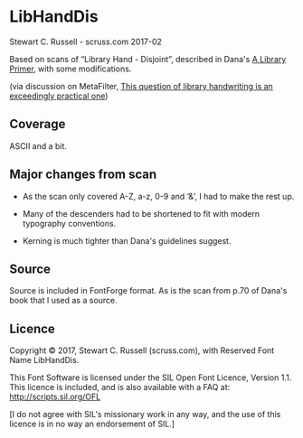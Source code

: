 # LibHandDis

Stewart C. Russell - scruss.com
2017-02

Based on scans of “Library Hand - Disjoint”, described in
Dana's
[A Library Primer](https://archive.org/details/primerlibrary00danarich "A Library Primer"),
with some modifications.

(via discussion on MetaFilter, [This question of library handwriting is an exceedingly practical one](https://www.metafilter.com/165171/This-question-of-library-handwriting-is-an-exceedingly-practical-one "This question of library handwriting is an exceedingly practical one"))

## Coverage

ASCII and a bit.

## Major changes from scan

* As the scan only covered A-Z, a-z, 0-9 and ‘&’, I had to make the rest
up. 

* Many of the descenders had to be shortened to fit with modern
typography conventions.

* Kerning is much tighter than Dana's guidelines suggest.

## Source

Source is included in FontForge format. As is the scan from p.70 of
Dana's book that I used as a source.

## Licence

Copyright © 2017, Stewart C. Russell (scruss.com),
with Reserved Font Name LibHandDis.

This Font Software is licensed under the SIL Open Font Licence, Version 1.1.
This licence is included, and is also available with a FAQ at:
http://scripts.sil.org/OFL

[I do not agree with SIL's missionary work in any way, and the use of
this licence is in no way an endorsement of SIL.]
